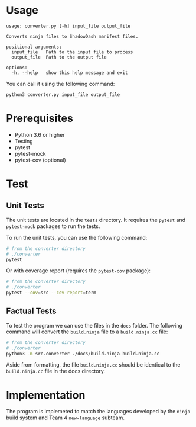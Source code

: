 # Usage
```
usage: converter.py [-h] input_file output_file

Converts ninja files to ShadowDash manifest files.

positional arguments:
  input_file   Path to the input file to process
  output_file  Path to the output file

options:
  -h, --help   show this help message and exit
```

You can call it using the following command:
```bash
python3 converter.py input_file output_file
```

# Prerequisites
- Python 3.6 or higher
- Testing
 - pytest
 - pytest-mock
 - pytest-cov (optional)

# Test

## Unit Tests

The unit tests are located in the `tests` directory.
It requires the `pytest` and `pytest-mock` packages to run the tests.

To run the unit tests, you can use the following command:
```bash
# from the converter directory
# ./converter
pytest
```

Or with coverage report (requires the `pytest-cov` package):
```bash
# from the converter directory
# ./converter
pytest --cov=src --cov-report=term
```

## Factual Tests

To test the program we can use the files in the `docs` folder. The following command will convert the `build.ninja` file to a `build.ninja.cc` file:
```bash
# from the converter directory
# ./converter
python3 -m src.converter ./docs/build.ninja build.ninja.cc
```
Aside from formatting, the file `build.ninja.cc` should be identical to the `build.ninja.cc` file in the docs directory.


# Implementation

The program is implemeted to match the languages developed by the `ninja` build system and Team 4 `new-language` subteam.
